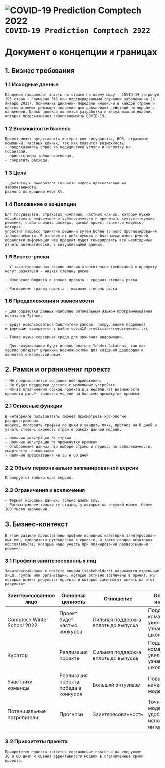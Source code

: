 # ![COVID-19 Prediction Comptech 2022](https://via.placeholder.com/15/889eff/000000?text=+) `COVID-19 Prediction Comptech 2022`

# Документ о концепции и границах #

## 1. Бизнес требования ##


### 1.1 Исходные данные ###

```
Пандемия продолжает влиять на страны по всему миру - COVID‐19 затронул 
195 стран с примерно 366 млн подтвержденными случаями заболевания (к 
январю 2022). Понимание динамики передачи инфекции в каждой стране и 
прогнозы имеют решающее значение для дальнейших действий по борьбе с 
пандемией. Целью проекта является разработка и визуализация модели, 
которая предсказывает заболеваемость COVID-19.

```

### 1.2 Возможности бизнеса ###

```
Проект может представлять интерес для государства, ВОЗ, страховых 
компаний, частных клиник, так как появится возможность:
- предсказывать спрос на медицинские услуги и нагрузку на
госпитали,
- принять меры заблаговременно, 
- сократить расходы.
```

### 1.3 Цели ###

```
- Достигнуть показателя точности модели прогнозирования заболеваемости, 
равного по крайней мере Х%.
```

### 1.4 Положение о концепции ###

```
Для государства, страховых компаний, частных клиник, которым нужно 
обрабатывать информацию о заболеваемости и принимать соответствующие 
решения, чтобы снизить расходы, данный проект является моделью, которая
упростит процесс принятия решений путем более точного прогнозирования 
заболеваемости. В отличие от действующих сейчас механизмов ручной 
обработки информации наш продукт будет генерировать все необходимые
отчеты автоматически, с визуализацией данных.
```

### 1.5 Бизнес-риски ###

```
- У заинтересованных сторон мнения относительно требований к продукту 
могут разниться - низкая степень риска

- Изменение бюджета и сроков проекта - средняя степень риска

- Расширение границ проекта - высокая степень риска
```

### 1.6 Предположения и зависимости ###

```
- Для обработки данных наиболее оптимальным языком программирования 
показался Python.

- Будут использоваться библиотеки pandas, numpy. Более подробная 
информация содержится в файле covid19-prediction/requirements.txt.

- Также нужна серверная среда для хранения информации.

- Для визуализации будет использоваться Yandex DataLens, так как 
сервис обладает широкими возможностями для создания дэшбордов и 
является отказоустойчивым.
```

## 2. Рамки и ограничения проекта ##

```
- Не предполагается создание веб-приложения.
- Не будет поддержки доступа с мобильных устройств.
- Из-за ограничения сроков проекта в 2 недели нет возможности 
провести расчёт точности модели на большем промежутке времени.
```

### 2.1 Основные функции ###
```
В интерфейсе пользователь сможет просмотреть хронологию распространения 
вируса, построить графики по дням и увидеть пики, прогноз на N дней и 
узнать степень схожести стран в рамках данной модели.

- Наличие фильтрации по стране
- Наличие фильтрации по промежутку времени
- Отображение данных при выборе страны и периода по заболеваемости,
смертности, вакцинации 
- Наличие предсказания на 30 и 60 дней

```

### 2.2 Объем первоначально запланированной версии ###

```
Планируется только одна версия.
```

### 2.3 Ограничения и исключения ###

```
- Формат исходных данных: только файлы csv.
- Рассматриваем только те страны, у которых на текущий момент более 
100 тысяч заражений.
```

## 3. Бизнес-контекст ##

```
В этом разделе представлены профили основных категорий заинтересован-
ных лиц, приоритеты руководства в проекте, а также сводка некоторых 
обстоятельств, которые надо учесть при планировании развертывания 
решения.
```

### 3.1 Профили заинтересованных лиц ###

```
Заинтересованными в проекте лицами (stakeholders) называются отдельные
лица, группы или организации, которые активно вовлечены в проект, на 
которых влияет результат проекта и которые сами могут влиять на этот 
результат.

```

| Заинтересованное лицо        | Основная ценность                                                                                           | Отношение                                                                                                                           | Основные интересы                                                                             | Ограничения                                                                                                           |
|------------------------------|-------------------------------------------------------------------------------------------------------------|-------------------------------------------------------------------------------------------------------------------------------------|-----------------------------------------------------------------------------------------------|-----------------------------------------------------------------------------------------------------------------------|
| Comptech Winter School 2022         | Проект будет частью конкурса | Сильная поддержка вплоть до выпуска| Поддержка команд, увеличение узнаваемости школы                       | Проекты должны быть выполнены в срок                                                                                                        |
| Куратор         | Реализация проекта | Сильная поддержка вплоть до выпуска         | Поддержка команд, увеличение узнаваемости школы                                                                       | Нет          |
| Участники команды | Реализация проекта, победа в конкурсе| Большой энтузиазм| Повышение качества модели                         | Нет                       |
| Потенциальные потребители      | Прогнозы          | Заинтересованность                          | Точность модели, удобство использования интерфейса                                      | Нет                                                                     |




### 3.2 Приоритеты проекта ###

```
Приоритетом проекта является составление прогноза на следующие 
30 и 60 дней и оценка эффективности модели в ограниченные сроки 
проекта. 

```
